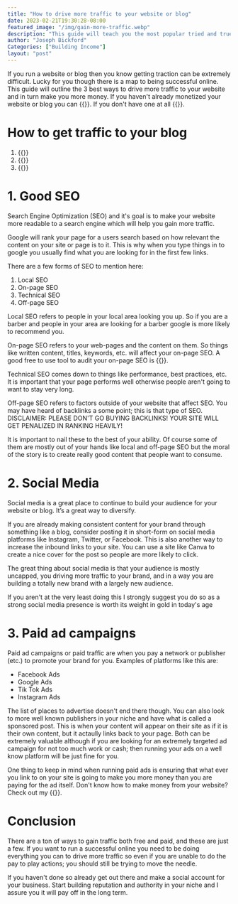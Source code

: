 ```yaml
---
title: "How to drive more traffic to your website or blog"
date: 2023-02-21T19:30:28-08:00
featured_image: "/img/gain-more-traffic.webp"
description: "This guide will teach you the most popular tried and true ways to drive more traffic to your website or blog"
author: "Joseph Bickford"
Categories: ["Building Income"]
layout: "post"
---
```


If you run a website or blog then you know getting traction can be extremely difficult. Lucky for you though there is a map to being successful online. This guide will outline the 3 best ways to drive more traffic to your website and in turn make you more money. If you haven't already monetized your website or blog you can {{<link target="_blank" href="https://thedeveloperpost.com/posts/monetize-blog" name="learn how to monetize here">}}. If you don't have one at all {{<link target="_blank" href="https://thedeveloperpost.com/posts/build-a-blog" name="learn how to make a blog here">}}.

# How to get traffic to your blog

1. {{<link href="#1-good-seo" name="Organically through good SEO and great content">}}
2. {{<link href="#2-social-media" name="Social media">}}
3. {{<link href="#3-paid-ad-campaigns" name="Paid ads">}}

# 1. Good SEO

Search Engine Optimization (SEO) and it's goal is to make your website more readable to a search engine which will help you gain more traffic.

Google will rank your page for a users search based on how relevant the content on your site or page is to it. This is why when you type things in to google you usually find what you are looking for in the first few links.

There are a few forms of SEO to mention here:

1. Local SEO
2. On-page SEO
3. Technical SEO
4. Off-page SEO

Local SEO refers to people in your local area looking you up. So if you are a barber and people in your area are looking for a barber google is more likely to recommend you.

On-page SEO refers to your web-pages and the content on them. So things like written content, titles, keywords, etc. will affect your on-page SEO. A good free to use tool to audit your on-page SEO is {{<link href="#" name="semrush">}}.

Technical SEO comes down to things like performance, best practices, etc. It is important that your page performs well otherwise people aren't going to want to stay very long.

Off-page SEO refers to factors outside of your website that affect SEO. You may have heard of backlinks a some point; this is that type of SEO. DISCLAIMER: PLEASE DON'T GO BUYING BACKLINKS! YOUR SITE WILL GET PENALIZED IN RANKING HEAVILY!

It is important to nail these to the best of your ability. Of course some of them are mostly out of your hands like local and off-page SEO but the moral of the story is to create really good content that people want to consume.

# 2. Social Media

Social media is a great place to continue to build your audience for your website or blog. It’s a great way to diversify.

If you are already making consistent content for your brand through something like a blog, consider posting it in short-form on social media platforms like Instagram, Twitter, or Facebook. This is also another way to increase the inbound links to your site. You can use a site like Canva to create a nice cover for the post so people are more likely to click.

The great thing about social media is that your audience is mostly uncapped, you driving more traffic to your brand, and in a way you are building a totally new brand with a largely new audience.

If you aren't at the very least doing this I strongly suggest you do so as a strong social media presence is worth its weight in gold in today's age

# 3. Paid ad campaigns

Paid ad campaigns or paid traffic are when you pay a network or publisher (etc.) to promote your brand for you. Examples of platforms like this are:

- Facebook Ads
- Google Ads
- Tik Tok Ads
- Instagram Ads

The list of places to advertise doesn't end there though. You can also look to more well known publishers in your niche and have what is called a sponsored post. This is when your content will appear on their site as if it is their own content, but it actaully links back to your page. Both can be extremely valuable although if you are looking for an extremely targeted ad campaign for not too much work or cash; then running your ads on a well know platform will be just fine for you.

One thing to keep in mind when running paid ads is ensuring that what ever you link to on your site is going to make you more money than you are paying for the ad itself. Don't know how to make money from your website? Check out my {{<link href="https://thedeveloperpost.com/posts/monetize-blog" name="top 3 ways to monetize your blog" target="_blank">}}.

# Conclusion

There are a ton of ways to gain traffic both free and paid, and these are just a few. If you want to run a successful online you need to be doing everything you can to drive more traffic so even if you are unable to do the pay to play actions; you should still be trying to move the needle.

If you haven't done so already get out there and make a social account for your business. Start building reputation and authority in your niche and I assure you it will pay off in the long term.
